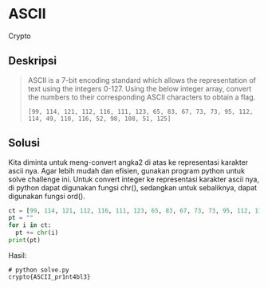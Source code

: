 # ASCII
Crypto

## Deskripsi
> ASCII is a 7-bit encoding standard which allows the representation of text using the integers 0-127.
> Using the below integer array, convert the numbers to their corresponding ASCII characters to obtain a flag.
> 
> ```[99, 114, 121, 112, 116, 111, 123, 65, 83, 67, 73, 73, 95, 112, 114, 49, 110, 116, 52, 98, 108, 51, 125]```


## Solusi
Kita diminta untuk meng-convert angka2 di atas ke representasi karakter ascii nya. 
Agar lebih mudah dan efisien, gunakan program python untuk solve challenge ini.
Untuk convert integer ke representasi karakter ascii nya, di python dapat digunakan fungsi chr(), 
sedangkan untuk sebaliknya, dapat digunakan fungsi ord().

```python 
ct = [99, 114, 121, 112, 116, 111, 123, 65, 83, 67, 73, 73, 95, 112, 114, 49, 110, 116, 52, 98, 108, 51, 125]
pt = ""
for i in ct:
  pt += chr(i)
print(pt)
```

Hasil:

```console
# python solve.py
crypto{ASCII_pr1nt4bl3}
```




